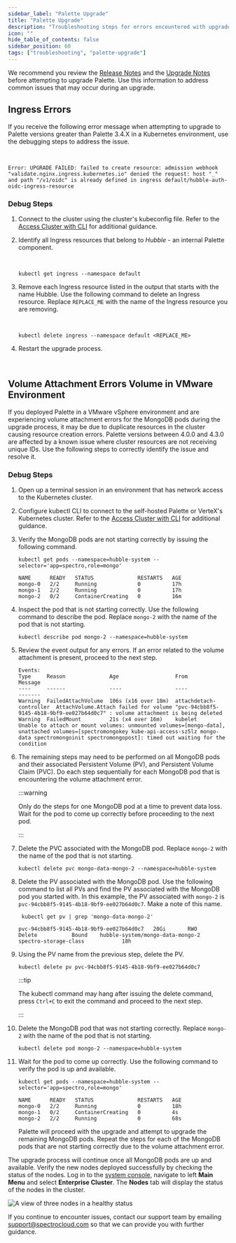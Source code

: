 ```yaml
---
sidebar_label: "Palette Upgrade"
title: "Palette Upgrade"
description: "Troubleshooting steps for errors encountered with upgrade actions."
icon: ""
hide_table_of_contents: false
sidebar_position: 60
tags: ["troubleshooting", "palette-upgrade"]
---
```


We recommend you review the [Release Notes](../release-notes.md) and the
[Upgrade Notes](../enterprise-version/upgrade.md) before attempting to upgrade Palette. Use this information to address
common issues that may occur during an upgrade.

## Ingress Errors

If you receive the following error message when attempting to upgrade to Palette versions greater than Palette 3.4.X in
a Kubernetes environment, use the debugging steps to address the issue.

<br />

```hideClipboard text
Error: UPGRADE FAILED: failed to create resource: admission webhook "validate.nginx.ingress.kubernetes.io" denied the request: host "_" and path "/v1/oidc" is already defined in ingress default/hubble-auth-oidc-ingress-resource
```

### Debug Steps

1. Connect to the cluster using the cluster's kubeconfig file. Refer to the
   [Access Cluster with CLI](../clusters/cluster-management/palette-webctl.md) for additional guidance.

2. Identify all Ingress resources that belong to _Hubble_ - an internal Palette component.

   <br />

   ```shell
   kubectl get ingress --namespace default
   ```

3. Remove each Ingress resource listed in the output that starts with the name Hubble. Use the following command to
   delete an Ingress resource. Replace `REPLACE_ME` with the name of the Ingress resource you are removing.

   <br />

   ```shell
   kubectl delete ingress --namespace default <REPLACE_ME>
   ```

4. Restart the upgrade process.

<br />

## Volume Attachment Errors Volume in VMware Environment

If you deployed Palette in a VMware vSphere environment and are experiencing volume attachment errors for the MongoDB
pods during the upgrade process, it may be due to duplicate resources in the cluster causing resource creation errors.
Palette versions between 4.0.0 and 4.3.0 are affected by a known issue where cluster resources are not receiving unique
IDs. Use the following steps to correctly identify the issue and resolve it.

### Debug Steps

1. Open up a terminal session in an environment that has network access to the Kubernetes cluster.

2. Configure kubectl CLI to connect to the self-hosted Palette or VerteX's Kubernetes cluster. Refer to the
   [Access Cluster with CLI](../clusters/cluster-management/palette-webctl.md) for additional guidance.

3. Verify the MongoDB pods are not starting correctly by issuing the following command.

   ```shell
   kubectl get pods --namespace=hubble-system --selector='app=spectro,role=mongo'
   ```

   ```shell {4} hideClipboard
   NAME      READY   STATUS              RESTARTS   AGE
   mongo-0   2/2     Running             0          17h
   mongo-1   2/2     Running             0          17h
   mongo-2   0/2     ContainerCreating   0          16m
   ```

4. Inspect the pod that is not starting correctly. Use the following command to describe the pod. Replace `mongo-2` with
   the name of the pod that is not starting.

   ```shell
   kubectl describe pod mongo-2 --namespace=hubble-system
   ```

5. Review the event output for any errors. If an error related to the volume attachment is present, proceed to the next
   step.

   ```shell hideClipboard
   Events:
   Type     Reason              Age                  From                     Message
   ----     ------              ----                 ----                     -------
   Warning  FailedAttachVolume  106s (x16 over 18m)  attachdetach-controller  AttachVolume.Attach failed for volume "pvc-94cbb8f5-9145-4b18-9bf9-ee027b64d0c7" : volume attachment is being deleted
   Warning  FailedMount         21s (x4 over 16m)    kubelet                  Unable to attach or mount volumes: unmounted volumes=[mongo-data], unattached volumes=[spectromongokey kube-api-access-sz5lz mongo-data spectromongoinit spectromongopost]: timed out waiting for the condition
   ```

6. The remaining steps may need to be performed on all MongoDB pods and their associated Persistent Volume (PV), and
   Persistent Volume Claim (PVC). Do each step sequentially for each MongoDB pod that is encountering the volume
   attachment error.

   :::warning

   Only do the steps for one MongoDB pod at a time to prevent data loss. Wait for the pod to come up correctly before
   proceeding to the next pod.

   :::

7. Delete the PVC associated with the MongoDB pod. Replace `mongo-2` with the name of the pod that is not starting.

   ```shell
   kubectl delete pvc mongo-data-mongo-2 --namespace=hubble-system
   ```

8. Delete the PV associated with the MongoDB pod. Use the following command to list all PVs and find the PV associated
   with the MongoDB pod you started with. In this example, the PV associated with `mongo-2` is
   `pvc-94cbb8f5-9145-4b18-9bf9-ee027b64d0c7`. Make a note of this name.

   ```shell
    kubectl get pv | grep 'mongo-data-mongo-2'
   ```

   ```shell hideClipboard
   pvc-94cbb8f5-9145-4b18-9bf9-ee027b64d0c7   20Gi       RWO            Delete           Bound    hubble-system/mongo-data-mongo-2   spectro-storage-class            18h
   ```

9. Using the PV name from the previous step, delete the PV.

   ```shell
   kubectl delete pv pvc-94cbb8f5-9145-4b18-9bf9-ee027b64d0c7
   ```

   :::tip

   The kubectl command may hang after issuing the delete command, press `Ctrl+C` to exit the command and proceed to the
   next step.

   :::

10. Delete the MongoDB pod that was not starting correctly. Replace `mongo-2` with the name of the pod that is not
    starting.

    ```shell
    kubectl delete pod mongo-2 --namespace=hubble-system
    ```

11. Wait for the pod to come up correctly. Use the following command to verify the pod is up and available.

    ```shell
    kubectl get pods --namespace=hubble-system --selector='app=spectro,role=mongo'
    ```

    ```shell {4} hideClipboard
    NAME      READY   STATUS              RESTARTS   AGE
    mongo-0   2/2     Running             0          18h
    mongo-1   0/2     ContainerCreating   0          4s
    mongo-2   2/2     Running             0          68s
    ```

    Palette will proceed with the upgrade and attempt to upgrade the remaining MongoDB pods. Repeat the steps for each
    of the MongoDB pods that are not starting correctly due to the volume attachment error.

The upgrade process will continue once all MongoDB pods are up and available. Verify the new nodes deployed successfully
by checking the status of the nodes. Log in to the
[system console](../enterprise-version/system-management/system-management.md#access-the-system-console), navigate to
left **Main Menu** and select **Enterprise Cluster**. The **Nodes** tab will display the status of the nodes in the
cluster.

![A view of three nodes in a healthy status](/troubleshootig_palette-upgrade_nodes-healthy.webp)

If you continue to encounter issues, contact our support team by emailing
[support@spectrocloud.com](mailto:support@spectrocloud.com) so that we can provide you with further guidance.
